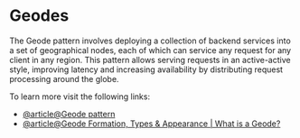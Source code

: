 # Geodes

The Geode pattern involves deploying a collection of backend services into a set of geographical nodes, each of which can service any request for any client in any region. This pattern allows serving requests in an active-active style, improving latency and increasing availability by distributing request processing around the globe.

To learn more visit the following links:

- [@article@Geode pattern](https://learn.microsoft.com/en-us/azure/architecture/patterns/geodes)
- [@article@Geode Formation, Types & Appearance | What is a Geode?](https://study.com/academy/lesson/geode-formation-types-appearance.html)